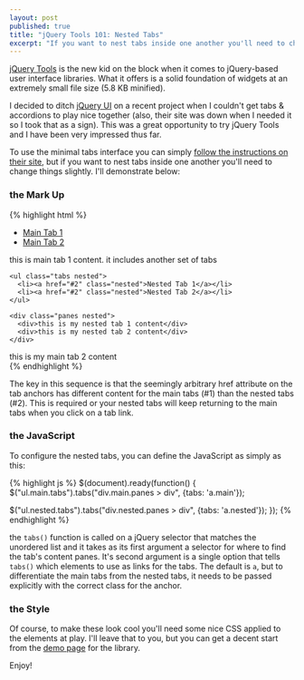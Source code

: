 ```yaml
---
layout: post
published: true
title: "jQuery Tools 101: Nested Tabs"
excerpt: "If you want to nest tabs inside one another you'll need to change things slightly. I demonstrate in this post."
---
```


[jQuery Tools][1] is the new kid on the block when it comes to jQuery-based user interface libraries. What it offers is a solid foundation of widgets at an extremely small file size (5.8 KB minified).

I decided to ditch [jQuery UI][2] on a recent project when I couldn't get tabs & accordions to play nice together (also, their site was down when I needed it so I took that as a sign). This was a great opportunity to try jQuery Tools and I have been very impressed thus far.

To use the minimal tabs interface you can simply [follow the instructions on their site][3], but if you want to nest tabs inside one another you'll need to change things slightly. I'll demonstrate below:

### the Mark Up

{% highlight html %}
<ul class="tabs main">
  <li><a href="#1" class="main">Main Tab 1</a></li>
  <li><a href="#1" class="main">Main Tab 2</a></li>
</ul>

<div class="panes main">
  <div>this is main tab 1 content. it includes another set of tabs

    <ul class="tabs nested">
      <li><a href="#2" class="nested">Nested Tab 1</a></li>
      <li><a href="#2" class="nested">Nested Tab 2</a></li>
    </ul>

    <div class="panes nested">
      <div>this is my nested tab 1 content</div>
      <div>this is my nested tab 2 content</div>
    </div>

  </div>
  <div>this is my main tab 2 content</div>
</div>
{% endhighlight %}

The key in this sequence is that the seemingly arbitrary href attribute on the tab anchors has different content for the main tabs (#1) than the nested tabs (#2). This is required or your nested tabs will keep returning to the main tabs when you click on a tab link.

### the JavaScript

To configure the nested tabs, you can define the JavaScript as simply as this:

{% highlight js %}
$(document).ready(function() {
  $("ul.main.tabs").tabs("div.main.panes > div", {tabs: 'a.main'});

  $("ul.nested.tabs").tabs("div.nested.panes > div", {tabs: 'a.nested'});
});
{% endhighlight %}

the `tabs()` function is called on a jQuery selector that matches the unordered list and it takes as its first argument a selector for where to find the tab's content panes. It's second argument is a single option that tells `tabs()` which elements to use as links for the tabs. The default is `a`, but to differentiate the main tabs from the nested tabs, it needs to be passed explicitly with the correct class for the anchor.

### the Style

Of course, to make these look cool you'll need some nice CSS applied to the elements at play. I'll leave that to you, but you can get a decent start from the [demo page][4] for the library.

Enjoy!


[1]: http://flowplayer.org/tools/index.html
[2]: http://jqueryui.com
[3]: http://flowplayer.org/tools/demos/tabs/index.html
[4]: http://flowplayer.org/tools/tabs.html
